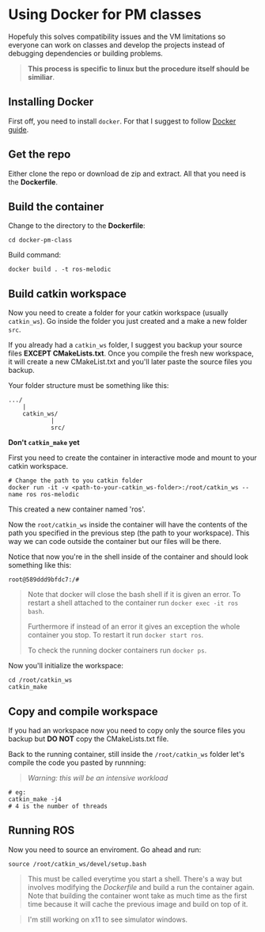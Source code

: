 # Using Docker for PM classes
Hopefuly this solves compatibility issues and the VM limitations so everyone can work on classes and develop the projects instead of debugging dependencies or building problems.
>**This process is specific to linux but the procedure itself should be similiar**.
>
## Installing Docker
First off, you need to install `docker`. For that I suggest to follow [Docker guide](https://docs.docker.com/get-docker/).

## Get the repo
Either clone the repo or download de zip and extract. All that you need is the **Dockerfile**.

## Build the container
Change to the directory to the **Dockerfile**:
```
cd docker-pm-class
```
Build command:
```
docker build . -t ros-melodic
```

## Build catkin workspace
Now you need to create a folder for your catkin workspace (usually `catkin_ws`). Go inside the folder you just created and a make a new folder `src`.

If you already had a `catkin_ws` folder, I suggest you backup your source files **EXCEPT CMakeLists.txt**. Once you compile the fresh new workspace, it will create a new CMakeList.txt and you'll later paste the source files you backup.

Your folder structure must be something like this:
```
.../
    |
    catkin_ws/
            |
            src/
```
**Don't `catkin_make` yet**

First you need to create the container in interactive mode and mount to your catkin workspace.
```
# Change the path to you catkin folder
docker run -it -v <path-to-your-catkin_ws-folder>:/root/catkin_ws --name ros ros-melodic
```
This created a new container named 'ros'.

Now the `root/catkin_ws` inside the container will have the contents of the path you specified in the previous step (the path to your workspace). This way we can code outside the container but our files will be there.

Notice that now you're in the shell inside of the container and should look something like this:
```
root@589ddd9bfdc7:/# 
```
> Note that docker will close the bash shell if it is given an error. To restart a shell attached to the container run `docker exec -it ros bash`.
>
> Furthermore if instead of an error it gives an exception the whole container you stop. To restart it run `docker start ros`.
>
> To check the running docker containers run `docker ps`.
>
Now you'll initialize the workspace:
```
cd /root/catkin_ws
catkin_make
```
## Copy and compile workspace
If you had an workspace now you need to copy only the source files you backup but **DO NOT** copy the CMakeLists.txt file.

Back to the running container, still inside the `/root/catkin_ws` folder let's compile the code you pasted by runnning:

>_Warning: this will be an intensive workload_
>
```
# eg:
catkin_make -j4
# 4 is the number of threads
```
## Running ROS
Now you need to source an enviroment.
Go ahead and run:
```
source /root/catkin_ws/devel/setup.bash
```
> This must be called everytime you start a shell. There's a way but involves modifying the _Dockerfile_ and build a run the container again. Note that building the container wont take as much time as the first time because it will cache the previous image and build on top of it.
>

> I'm still working on x11 to see simulator windows.
>
